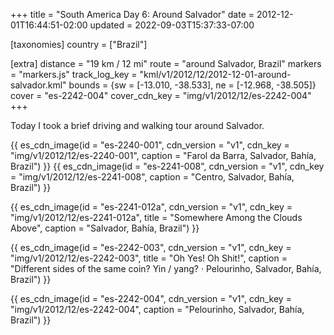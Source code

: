 +++
title = "South America Day 6: Around Salvador"
date = 2012-12-01T16:44:51-02:00
updated = 2022-09-03T15:37:33-07:00

[taxonomies]
country = ["Brazil"]

[extra]
distance = "19 km / 12 mi"
route = "around Salvador, Brazil"
markers = "markers.js"
track_log_key = "kml/v1/2012/12/2012-12-01-around-salvador.kml"
bounds = {sw = [-13.010, -38.533], ne = [-12.968, -38.505]}
cover = "es-2242-004"
cover_cdn_key = "img/v1/2012/12/es-2242-004"
+++

Today I took a brief driving and walking tour around Salvador.

<!-- more -->

{{ es_cdn_image(id = "es-2240-001", cdn_version = "v1", cdn_key = "img/v1/2012/12/es-2240-001", caption = "Farol da Barra, Salvador, Bahía, Brazil") }}
{{ es_cdn_image(id = "es-2241-008", cdn_version = "v1", cdn_key = "img/v1/2012/12/es-2241-008", caption = "Centro, Salvador, Bahía, Brazil") }}

{{ es_cdn_image(id = "es-2241-012a", cdn_version = "v1", cdn_key = "img/v1/2012/12/es-2241-012a", title = "Somewhere Among the Clouds Above", caption = "Salvador, Bahía, Brazil") }}

{{ es_cdn_image(id = "es-2242-003", cdn_version = "v1", cdn_key = "img/v1/2012/12/es-2242-003", title = "Oh Yes! Oh Shit!", caption = "Different sides of the same coin? Yin / yang? · Pelourinho, Salvador, Bahía, Brazil") }}

{{ es_cdn_image(id = "es-2242-004", cdn_version = "v1", cdn_key = "img/v1/2012/12/es-2242-004", caption = "Pelourinho, Salvador, Bahía, Brazil") }}
